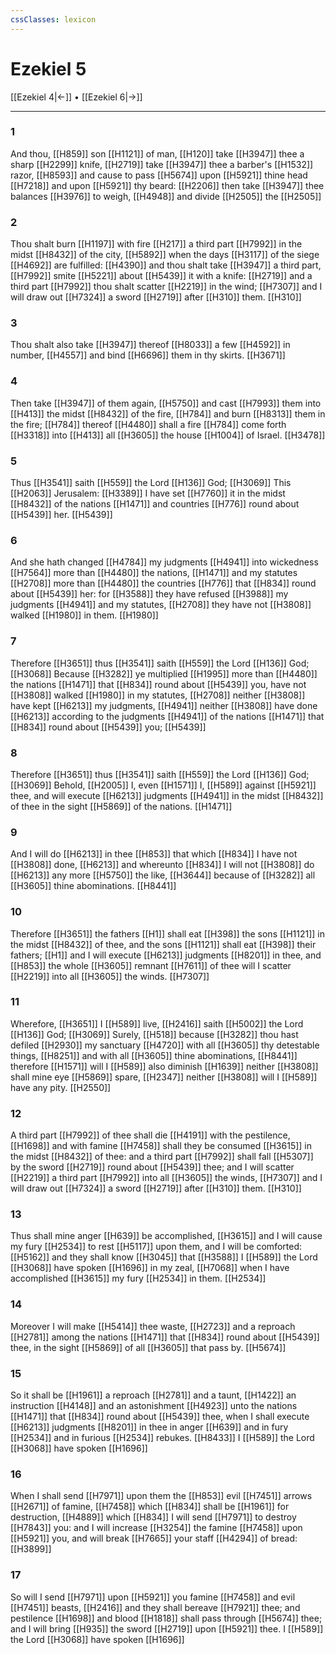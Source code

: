 ```yaml
---
cssClasses: lexicon
---
```

# Ezekiel 5

[[Ezekiel 4|←]] • [[Ezekiel 6|→]]

---

### 1
And thou, [[H859]] son [[H1121]] of man, [[H120]] take [[H3947]] thee a sharp [[H2299]] knife, [[H2719]] take [[H3947]] thee a barber's [[H1532]] razor, [[H8593]] and cause to pass [[H5674]] upon [[H5921]] thine head [[H7218]] and upon [[H5921]] thy beard: [[H2206]] then take [[H3947]] thee balances [[H3976]] to weigh, [[H4948]] and divide [[H2505]] the [[H2505]]

### 2
Thou shalt burn [[H1197]] with fire [[H217]] a third part [[H7992]] in the midst [[H8432]] of the city, [[H5892]] when the days [[H3117]] of the siege [[H4692]] are fulfilled: [[H4390]] and thou shalt take [[H3947]] a third part, [[H7992]] smite [[H5221]] about [[H5439]] it with a knife: [[H2719]] and a third part [[H7992]] thou shalt scatter [[H2219]] in the wind; [[H7307]] and I will draw out [[H7324]] a sword [[H2719]] after [[H310]] them. [[H310]]

### 3
Thou shalt also take [[H3947]] thereof [[H8033]] a few [[H4592]] in number, [[H4557]] and bind [[H6696]] them in thy skirts. [[H3671]]

### 4
Then take [[H3947]] of them again, [[H5750]] and cast [[H7993]] them into [[H413]] the midst [[H8432]] of the fire, [[H784]] and burn [[H8313]] them in the fire; [[H784]] thereof [[H4480]] shall a fire [[H784]] come forth [[H3318]] into [[H413]] all [[H3605]] the house [[H1004]] of Israel. [[H3478]]

### 5
Thus [[H3541]] saith [[H559]] the Lord [[H136]] God; [[H3069]] This [[H2063]] Jerusalem: [[H3389]] I have set [[H7760]] it in the midst [[H8432]] of the nations [[H1471]] and countries [[H776]] round about [[H5439]] her. [[H5439]]

### 6
And she hath changed [[H4784]] my judgments [[H4941]] into wickedness [[H7564]] more than [[H4480]] the nations, [[H1471]] and my statutes [[H2708]] more than [[H4480]] the countries [[H776]] that [[H834]] round about [[H5439]] her: for [[H3588]] they have refused [[H3988]] my judgments [[H4941]] and my statutes, [[H2708]] they have not [[H3808]] walked [[H1980]] in them. [[H1980]]

### 7
Therefore [[H3651]] thus [[H3541]] saith [[H559]] the Lord [[H136]] God; [[H3068]] Because [[H3282]] ye multiplied [[H1995]] more than [[H4480]] the nations [[H1471]] that [[H834]] round about [[H5439]] you, have not [[H3808]] walked [[H1980]] in my statutes, [[H2708]] neither [[H3808]] have kept [[H6213]] my judgments, [[H4941]] neither [[H3808]] have done [[H6213]] according to the judgments [[H4941]] of the nations [[H1471]] that [[H834]] round about [[H5439]] you; [[H5439]]

### 8
Therefore [[H3651]] thus [[H3541]] saith [[H559]] the Lord [[H136]] God; [[H3069]] Behold, [[H2005]] I, even [[H1571]] I, [[H589]] against [[H5921]] thee, and will execute [[H6213]] judgments [[H4941]] in the midst [[H8432]] of thee in the sight [[H5869]] of the nations. [[H1471]]

### 9
And I will do [[H6213]]  in thee [[H853]] that which [[H834]] I have not [[H3808]] done, [[H6213]] and whereunto [[H834]] I will not [[H3808]] do [[H6213]] any more [[H5750]] the like, [[H3644]] because of [[H3282]] all [[H3605]] thine abominations. [[H8441]]

### 10
Therefore [[H3651]] the fathers [[H1]] shall eat [[H398]] the sons [[H1121]] in the midst [[H8432]] of thee, and the sons [[H1121]] shall eat [[H398]] their fathers; [[H1]] and I will execute [[H6213]] judgments [[H8201]]  in thee, and [[H853]] the whole [[H3605]] remnant [[H7611]] of thee will I scatter [[H2219]] into all [[H3605]] the winds. [[H7307]]

### 11
Wherefore, [[H3651]] I [[H589]] live, [[H2416]] saith [[H5002]] the Lord [[H136]] God; [[H3069]] Surely, [[H518]] because [[H3282]] thou hast defiled [[H2930]] my sanctuary [[H4720]] with all [[H3605]] thy detestable things, [[H8251]] and with all [[H3605]] thine abominations, [[H8441]] therefore [[H1571]] will I [[H589]] also diminish [[H1639]] neither [[H3808]] shall mine eye [[H5869]] spare, [[H2347]] neither [[H3808]] will I [[H589]] have any pity. [[H2550]]

### 12
A third part [[H7992]] of thee shall die [[H4191]] with the pestilence, [[H1698]] and with famine [[H7458]] shall they be consumed [[H3615]] in the midst [[H8432]] of thee: and a third part [[H7992]] shall fall [[H5307]] by the sword [[H2719]] round about [[H5439]] thee; and I will scatter [[H2219]] a third part [[H7992]] into all [[H3605]] the winds, [[H7307]] and I will draw out [[H7324]] a sword [[H2719]] after [[H310]] them. [[H310]]

### 13
Thus shall mine anger [[H639]] be accomplished, [[H3615]] and I will cause my fury [[H2534]] to rest [[H5117]] upon them, and I will be comforted: [[H5162]] and they shall know [[H3045]] that [[H3588]] I [[H589]] the Lord [[H3068]] have spoken [[H1696]] in my zeal, [[H7068]] when I have accomplished [[H3615]] my fury [[H2534]] in them. [[H2534]]

### 14
Moreover I will make [[H5414]] thee waste, [[H2723]] and a reproach [[H2781]] among the nations [[H1471]] that [[H834]] round about [[H5439]] thee, in the sight [[H5869]] of all [[H3605]] that pass by. [[H5674]]

### 15
So it shall be [[H1961]] a reproach [[H2781]] and a taunt, [[H1422]] an instruction [[H4148]] and an astonishment [[H4923]] unto the nations [[H1471]] that [[H834]] round about [[H5439]] thee, when I shall execute [[H6213]] judgments [[H8201]] in thee in anger [[H639]] and in fury [[H2534]] and in furious [[H2534]] rebukes. [[H8433]] I [[H589]] the Lord [[H3068]] have spoken [[H1696]]

### 16
When I shall send [[H7971]]  upon them the [[H853]] evil [[H7451]] arrows [[H2671]] of famine, [[H7458]] which [[H834]] shall be [[H1961]] for destruction, [[H4889]] which [[H834]] I will send [[H7971]] to destroy [[H7843]] you: and I will increase [[H3254]] the famine [[H7458]] upon [[H5921]] you, and will break [[H7665]] your staff [[H4294]] of bread: [[H3899]]

### 17
So will I send [[H7971]] upon [[H5921]] you famine [[H7458]] and evil [[H7451]] beasts, [[H2416]] and they shall bereave [[H7921]] thee; and pestilence [[H1698]] and blood [[H1818]] shall pass through [[H5674]] thee; and I will bring [[H935]] the sword [[H2719]] upon [[H5921]] thee. I [[H589]] the Lord [[H3068]] have spoken [[H1696]]